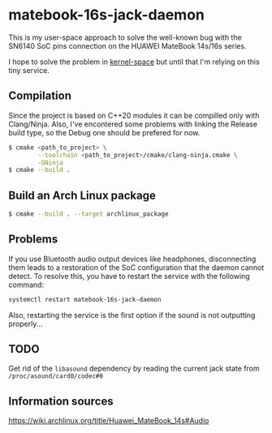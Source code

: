 # matebook-16s-jack-daemon

This is my user-space approach to solve the well-known bug with the SN6140 SoC 
pins connection on the HUAWEI MateBook 14s/16s series.

I hope to solve the problem in 
[kernel-space](https://github.com/AlxndrMkrv/matebook-16s-sound-fix) 
but until that I'm relying on this tiny service.

## Compilation

Since the project is based on C++20 modules it can be compilled only with
Clang/Ninja. Also, I've encontered some problems with linking the Release build 
type, so the Debug one should be prefered for now.

``` bash
$ cmake <path_to_project> \
        --toolchain <path_to_project>/cmake/clang-ninja.cmake \
        -GNinja
$ cmake --build .
```

## Build an Arch Linux package

``` bash
$ cmake --build . --target archlinux_package
```

## Problems

If you use Bluetooth audio output devices like headphones, disconnecting them 
leads to a restoration of the SoC configuration that the daemon cannot detect. 
To resolve this, you have to restart the service with the following command:

``` bash
systemctl restart matebook-16s-jack-daemon
```

Also, restarting the service is the first option if the sound is not outputting 
properly...

## TODO

Get rid of the `libasound` dependency by reading the current jack state from 
`/proc/asound/card0/codec#0`

## Information sources

https://wiki.archlinux.org/title/Huawei_MateBook_14s#Audio
